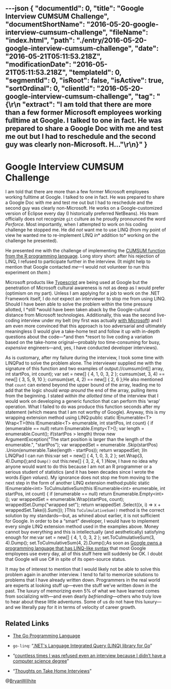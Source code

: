 ---json
{
  "documentId": 0,
  "title": "Google Interview CUMSUM Challenge",
  "documentShortName": "2016-05-20-google-interview-cumsum-challenge",
  "fileName": "index.html",
  "path": "./entry/2016-05-20-google-interview-cumsum-challenge",
  "date": "2016-05-21T05:11:53.218Z",
  "modificationDate": "2016-05-21T05:11:53.218Z",
  "templateId": 0,
  "segmentId": 0,
  "isRoot": false,
  "isActive": true,
  "sortOrdinal": 0,
  "clientId": "2016-05-20-google-interview-cumsum-challenge",
  "tag": "{\r\n  \"extract\": \"I am told that there are more than a few former Microsoft employees working fulltime at Google. I talked to one in fact. He was prepared to share a Google Doc with me and test me out but I had to reschedule and the second guy was clearly non-Microsoft. H...\"\r\n}"
}
---

# Google Interview CUMSUM Challenge

I am told that there are more than a few former Microsoft employees working fulltime at Google. I talked to one in fact. He was prepared to share a Google Doc with me and test me out but I had to reschedule and the second guy was clearly non-Microsoft. He works on a Google-customized version of Eclipse every day (I historically preferred NetBeans). His team officially does not recognize `git` culture as he proudly pronounced the word *Perforce*. Most importantly, when I attempted to work on his coding challenge he stopped me. He did *not* want me to use LINQ (from my point of view he wanted me to re-implement LINQ *in** addition to* working on the challenge he presented).

He presented me with the challenge of implementing the [CUMSUM function from the R programming language](https://stat.ethz.ch/R-manual/R-devel/library/base/html/cumsum.html). Long story short: after his rejection of LINQ, I refused to participate further in the interview. (It might help to mention that Google contacted *me*—I would not volunteer to run this experiment on *them*.)

Microsoft products like [Typescript](https://www.typescriptlang.org/) are being used at Google but the penetration of Microsoft cultural awareness is not as deep as I would prefer (optimism on my part). Unless I am applying for a job to work on the .NET Framework itself, I do *not* expect an interviewer to stop me from using LINQ. Should I have been able to solve the problem within the time pressure allotted, I *still *would have been taken aback by the Google-cultural distance from Microsoft technologies. Additionally, this was the second live-coding interview under my belt (my first was actually [with Microsoft](http://songhayblog.azurewebsites.net/)) and I am even more convinced that this approach is too adversarial and ultimately meaningless (I would give a take-home test and follow it up with in-depth questions about the code—*and then *resort to live coding a variation based on the take-home original—probably too time-consuming for busy, *expensive* engineers—and, yes, I have conducted developer interviews).

As is customary, after my failure during the interview, I took some time with LINQPad to solve the problem alone. The interviewer supplied me with the signature of this function and two examples of output://cumsum(int[] array, int startPos, int count);
var set = new[] { 4, 1, 0, 3, 2 };
cumsum(set, 3, 4) == new[] { 3, 5, 9, 10 };
cumsum(set, 4, 2) == new[] { 2, 6 };He also mentioned that `count` can extend beyond the upper bound of the array, leading me to add that the logic should *wrap around* the end of the array, pulling items from the beginning. I stated *within the allotted time* of the interview that I would work on developing a generic function that can perform this ‘wrap’ operation. What I failed to do was produce this function seconds after my statement (which means that I am not worthy of Google). Anyway, this is my wrapping extension method using LINQ:public static IEnumerable&lt;T&gt; Wrap&lt;T&gt;(this IEnumerable&lt;T&gt; enumerable, int startPos, int count)
{
    if (enumerable == null) return Enumerable.Empty&lt;T&gt;();
    var length = enumerable.Count();
    if(startPos &gt; length) throw new ArgumentException("The start position is larger than the length of the enumerable.", "startPos");
    var wrappedSet = enumerable
        .Skip(startPos)
        .Union(enumerable.Take(length - startPos));
    return wrappedSet;
}In LINQPad I can run this:var set = new[] { 4, 1, 0, 3, 2 };
set.Wrap(3, 4).Dump();and `Dump()` out this:new[] { 3, 2, 4, 1 }Now, I have no idea why anyone would want to do this because I am not an R programmer or a serious student of statistics (and it has been decades since I wrote the words *Eigen values*). My ignorance does not stop me from moving to the next step in the form of another LINQ extension method:public static IEnumerable&lt;int&gt; ToCulmulativeSum(this IEnumerable&lt;int&gt; enumerable, int startPos, int count)
{
    if (enumerable == null) return Enumerable.Empty&lt;int&gt;();
    var wrappedSet = enumerable.Wrap(startPos, count);
    wrappedSet.Dump("wrapped set");
    return wrappedSet
        .Select((x, i) =&gt; x + wrappedSet.Take(i).Sum());
}This `ToCulmulativeSum()` method is the correct solution by my standards—but, as whined about earlier, it is not sufficient for Google. In order to be a “smart” developer, I would have to implement every single LINQ extension method used in the examples above. Money cannot buy everything and this is intellectually (and aesthetically) satisfying enough for me:var set = new[] { 4, 1, 0, 3, 2 };
set.ToCulmulativeSum(3, 4).Dump();
set.ToCulmulativeSum(4, 2).Dump();As soon as [Google owns a programming language that has LINQ-like syntax](http://ahmetalpbalkan.github.io/go-linq/) that most Google employees use every day, all of this stuff here will suddenly be OK. I doubt that Google will use C# in spite of its open-source status.

It may be of interest to mention that I would likely not be able to solve this problem again in another interview. I tend to fail to memorize solutions to problems that I have already written down. Programmers in the real world are experts at looking stuff up—even the stuff we’ve written down in the past. The luxury of memorizing even 5% of what we have learned comes from socializing with—and even dearly *befriending*—others who truly love to hear about these little adventures. Some of us do not have this luxury—and we literally pay for it in terms of velocity of career growth.

## Related Links

* [The Go Programming Language](https://golang.org/)
* `go-linq`: “[.NET's Language Integrated Query (LINQ) library for Go](http://ahmetalpbalkan.github.io/go-linq/)”

* “[countless times I was refused even an interview because I didn’t have a computer science degree](http://techcrunch.com/2016/05/10/please-dont-learn-to-code/)”
* “[Thoughts on Take Home Interviews](http://www.elidedbranches.com/2016/05/brief-thoughts-on-take-home-interviews.html)”

@[BryanWilhite](https://twitter.com/BryanWilhite)
